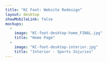 ```yaml
---
title: "KC Foot: Website Redesign"
layout: desktop
showMobileLink: false
mockups:
  -
    image: "KC-foot-desktop-home_FINAL.jpg"
    title: "Home Page"
  -
    image: "KC-foot-desktop-interior.jpg"
    title: "Interior - Sports Injuries"
---
```

